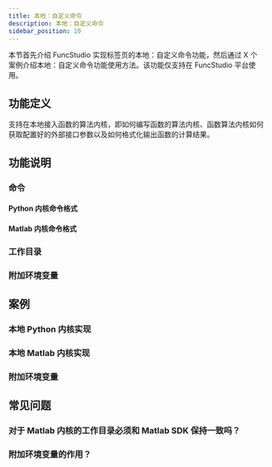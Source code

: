 ```yaml
---
title: 本地：自定义命令
description: 本地：自定义命令
sidebar_position: 10
---
```


本节首先介绍 FuncStudio 实现标签页的本地：自定义命令功能，然后通过 X 个案例介绍本地：自定义命令功能使用方法。该功能仅支持在 FuncStudio 平台使用。

## 功能定义

支持在本地接入函数的算法内核，即如何编写函数的算法内核、函数算法内核如何获取配置好的外部接口参数以及如何格式化输出函数的计算结果。

## 功能说明

### 命令

#### Python 内核命令格式

#### Matlab 内核命令格式

### 工作目录

### 附加环境变量

## 案例

### 本地 Python 内核实现

### 本地 Matlab 内核实现

### 附加环境变量

## 常见问题

### 对于 Matlab 内核的工作目录必须和 Matlab  SDK 保持一致吗？

### 附加环境变量的作用？
